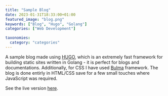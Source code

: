 ```yaml
---
title: "Sample Blog"
date: 2023-01-31T18:33:00+01:00
featured_image: "blog.png"
keywords: ["Blog", "Hugo", "Golang"]
categories: ["Web Development"]

taxonomies:
  category: "categories"
---
```


A sample blog made using [HUGO](https://gohugo.io/), which is an extremely fast framework for building static sites written in Golang - it is perfect for blogs and documentations. Additionally, for CSS I have used [Bulma](https://bulma.io/) framework. The blog is done entirly in HTML/CSS save for a few small touches where JavaScript was required.

See the live version <a href="https://prymeka.github.io/sample-blog/" target="_blank">here</a>.

